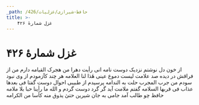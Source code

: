 ```yaml
---
_path: /حافظ-شیرازی/غزلیات/426
title: >-
    غزل شمارهٔ ۴۲۶
---
```

# غزل شمارهٔ ۴۲۶

از خون دل نوشتم نزدیک دوست نامه
انی رأیت دهرا من هجرک القیامه
دارم من از فراقش در دیده صد علامت
لیست دموع عینی هٰذا لنا العلامه
هر چند کآزمودم از وی نبود سودم
من جرب المجرب حلت به الندامه
پرسیدم از طبیبی احوال دوست گفتا
فی بعدها عذاب فی قربها السلامه
گفتم ملامت آید گر گرد دوست گردم
و الله ما رأینا حبا بلا ملامه
حافظ چو طالب آمد جامی به جان شیرین
حتیٰ یذوق منه کأسا من الکرامه
